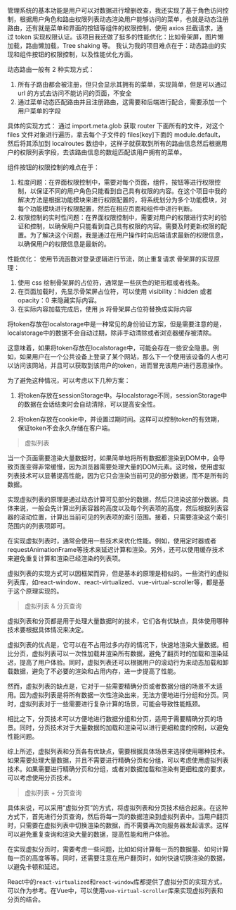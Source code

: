 管理系统的基本功能是用户可以对数据进行增删改查，我还实现了基于角色访问控制，根据用户角色和路由权限列表动态渲染用户能够访问的菜单，也就是动态注册路由，还有就是菜单和界面的按钮等组件的权限控制，使用 axios 拦截请求，通过 token 实现权限认证。该项目我还做了挺多的性能优化：比如骨架屏，图片懒加载，路由懒加载，Tree shaking 等。
我认为我的项目难点在于：动态路由的实现和组件按钮的权限控制，以及性能优化方面。

动态路由一般有 2 种实现方式：

1. 所有子路由都会被注册，但只会显示其拥有的菜单，实现简单，但是可以通过 url 的方式去访问不能访问的页面，不安全
2. 通过菜单动态匹配路由并且注册路由，这需要和后端进行配合，需要添加一个用户菜单的字段

具体的实现方式：
通过 import.meta.glob 获取 router 下面所有的文件，对这个 files 文件对象进行遍历，拿去每个子文件的 files[key]下面的 module.default，然后将其添加到 localroutes 数组中，这样子就获取到所有的路由信息然后根据用户的权限列表字段，去该路由信息的数组匹配该用户拥有的菜单。

组件按钮的权限控制的难点在于：

1. 粒度问题：在界面权限控制中，需要对每个页面，组件，按钮等进行权限控制，以保证不同的用户角色只能看到自己具有权限的内容。在这个项目中我的解决方法是根据功能模块来进行权限配置的，将系统划分为多个功能模块，对每个功能模块进行权限配置，然后在相应页面和组件中进行判断。
2. 权限控制的实时性问题：在界面权限控制中，需要对用户的权限进行实时的验证和控制，以确保用户只能看到自己具有权限的内容。需要及时更新权限的配置。为了解决这个问题，我是通过在用户操作时向后端请求最新的权限信息，以确保用户的权限信息是最新的。

性能优化：
使用节流函数对登录逻辑进行节流，防止重复请求
骨架屏的实现原理：

1. 使用 css 绘制骨架屏的占位符，通常是一些灰色的矩形框或者线条。
2. 在页面加载时，先显示骨架屏占位符，可以使用 visibility：hidden 或者 opacity：0 来隐藏实际内容。
3. 在实际内容加载完成后，使用 js 将骨架屏占位符替换成实际内容




将token存放在localstorage中是一种常见的身份验证方案，但是需要注意的是，localstorage中的数据不会自动过期，除非手动清除或者浏览器缓存被清除。

这意味着，如果将token存放在localstorage中，可能会存在一些安全隐患。例如，如果用户在一个公共设备上登录了某个网站，那么下一个使用该设备的人也可以访问该网站，并且可以获取到该用户的token，进而冒充该用户进行恶意操作。

为了避免这种情况，可以考虑以下几种方案：

1. 将token存放在sessionStorage中。与localstorage不同，sessionStorage中的数据在会话结束时会自动清除，可以提高安全性。

2. 将token存放在cookie中，并设置过期时间。这样可以控制token的有效期，保证token不会永久存储在客户端。



> 虚拟列表

当一个页面需要渲染大量数据时，如果简单地将所有数据都渲染到DOM中，会导致页面变得非常缓慢，因为浏览器需要处理大量的DOM元素。这时候，使用虚拟列表技术可以显著提高性能，因为它只会渲染当前可见的部分数据，而不是所有的数据。

实现虚拟列表的原理是通过动态计算可见部分的数据，然后只渲染这部分数据。具体来说，一般会先计算出列表容器的高度以及每个列表项的高度，然后根据列表容器的滚动位置，计算出当前可见的列表项的索引范围。接着，只需要渲染这个索引范围内的列表项即可。

在实现虚拟列表时，通常会使用一些技术来优化性能。例如，使用定时器或者requestAnimationFrame等技术来延迟计算和渲染。另外，还可以使用缓存技术来避免重复计算和渲染已经渲染的列表项。

虚拟列表的实现方式可以因框架而异，但是基本的原理是相似的。一些流行的虚拟列表库，如react-window、react-virtualized、vue-virtual-scroller等，都是基于这个原理实现的。



> 虚拟列表 & 分页查询

虚拟列表和分页都是用于处理大量数据时的技术，它们各有优缺点，具体使用哪种技术要根据具体情况来决定。

虚拟列表的优点是，它可以在不占用过多内存的情况下，快速地渲染大量数据。相比分页，虚拟列表可以一次性加载并渲染所有数据，避免了翻页时的加载和渲染延迟，提高了用户体验。同时，虚拟列表还可以根据用户的滚动行为来动态加载和卸载数据，避免了不必要的渲染和占用内存，进一步提高了性能。

然而，虚拟列表的缺点是，它对于一些需要精确分页或者数据分组的场景不太适用。因为虚拟列表是将所有数据一次性渲染出来，无法方便地进行分组和分页。同时，虚拟列表对于一些需要进行复杂计算的场景，可能会导致性能瓶颈。

相比之下，分页技术可以方便地进行数据分组和分页，适用于需要精确分页的场景。同时，分页技术对于大量数据的加载和渲染可以进行更细粒度的控制，以避免性能问题。

综上所述，虚拟列表和分页各有优缺点，需要根据具体场景来选择使用哪种技术。如果需要处理大量数据，并且不需要进行精确分页和分组，可以考虑使用虚拟列表技术。如果需要进行精确分页和分组，或者对数据加载和渲染有更细粒度的要求，可以考虑使用分页技术。


> 虚拟列表 + 分页查询


具体来说，可以采用“虚拟分页”的方式，将虚拟列表和分页技术结合起来。在这种方式下，首先进行分页查询，然后将每一页的数据渲染到虚拟列表中。当用户翻页时，只需要在虚拟列表中切换渲染的数据，而不需要再次向服务器发起请求。这样可以避免重复查询和渲染大量的数据，提高性能和用户体验。

在实现虚拟分页时，需要考虑一些问题，比如如何计算每一页的数据量、如何计算每一页的高度等等。同时，还需要注意在用户翻页时，如何快速切换渲染的数据，以避免卡顿和延迟。

React中的`react-virtualized`和`react-window`库都提供了虚拟分页的实现方式，可以作为参考。在Vue中，可以使用`vue-virtual-scroller`库来实现虚拟列表和分页的结合。